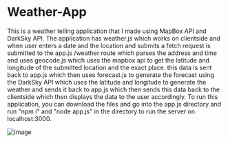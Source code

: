 # Weather-App
This is a weather telling application that I made using MapBox API and DarkSky API.
The application has weather.js which works on clientside and when user enters a date and the location and submits a fetch request is submitted to the app.js /weather route which parses the address and time and uses geocode.js which uses the mapbox api to get the latitude and longitude of the submitted location and the exact place.
this data is sent back to app.js which then uses forecast.js to generate the forecast using the DarkSky API which uses the latitude and longitude to generate the weather and sends it back to app.js which then sends this data back to the clientside which then displays the data to the user accordingly. 
To run this application, you can download the files and go into the app.js directory and run "npm i" and "node app.js" in the directory to run the server on localhost:3000.


![image](https://github.com/Mustafa-990/Weather-App/assets/98848760/e5e30a73-848a-45b6-baa1-ab529a385cd0)
